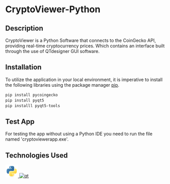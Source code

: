 # CryptoViewer-Python

## Description
CryptoViewer is a Python Software that connects to the CoinGecko API, providing real-time cryptocurrency prices. Which contains an interface built through the use of QTdesigner GUI software.

## Installation
To utilize the application in your local environment, it is imperative to install the following libraries using the package manager [pip](https://pip.pypa.io/en/stable/). 

```bash
pip install pycoingecko 
pip install pyqt5
pip installl pyqt5-tools
```

## Test App
For testing the app without using a Python IDE you need to run the file named 'cryptoviewerapp.exe'.

## Technologies Used
<p align="left"> 
<a href="https://www.python.org" target="_blank" rel="noreferrer"> <img src="https://raw.githubusercontent.com/devicons/devicon/master/icons/python/python-original.svg" alt="python" width="40" height="40"/> </a> 
</a> <a href="https://www.qt.io/" target="_blank" rel="noreferrer"> <img src="https://upload.wikimedia.org/wikipedia/commons/0/0b/Qt_logo_2016.svg" alt="qt" width="40" height="40"/> </a> 
</p>

